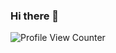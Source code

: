 ### Hi there 👋

<!--
**antoine-palazz/antoine-palazz** is a ✨ _special_ ✨ repository because its `README.md` (this file) appears on your GitHub profile.

Here are some ideas to get you started:

- 🔭 I’m currently working on ...
- 🌱 I’m currently learning ...
- 👯 I’m looking to collaborate on ...
- 🤔 I’m looking for help with ...
- 💬 Ask me about ...
- 📫 How to reach me: ...
- 😄 Pronouns: ...
- ⚡ Fun fact: ...
-->

<!--
## GitHub Stats

| <a href="https://github.com/anuraghazra/github-readme-stats"><img align="center" src="https://github-readme-stats.vercel.app/api?username=antoine-palazz&show_icons=true&include_all_commits=true&theme=algolia&hide_border=true" alt="Lino's github stats" /></a> | <a href="https://github.com/anuraghazra/github-readme-stats"><img align="center" src="https://github-readme-stats.vercel.app/api/top-langs/?username=antoine-palazz&layout=compact&theme=algolia&hide_border=true&hide=javascript,html" /></a> |
| ------------- | ------------- |
-->

![Profile View Counter](https://komarev.com/ghpvc/?username=antoine-palazz)
